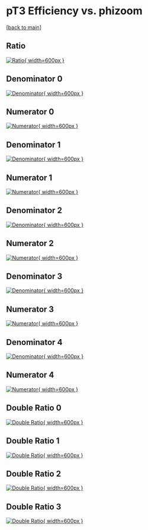 # pT3 Efficiency vs. phizoom

[[back to main](./)]



## Ratio

[![Ratio](../mtv/var/pT3_loweta_211_-1_eff_phizoom.png){ width=600px }](../mtv/var/pT3_loweta_211_-1_eff_phizoom.pdf)

## Denominator 0

[![Denominator](../mtv/den/pT3_loweta_211_-1_eff_phizoom_den0.png){ width=600px }](../mtv/den/pT3_loweta_211_-1_eff_phizoom_den0.pdf)

## Numerator 0

[![Numerator](../mtv/num/pT3_loweta_211_-1_eff_phizoom_num0.png){ width=600px }](../mtv/num/pT3_loweta_211_-1_eff_phizoom_num0.pdf)

## Denominator 1

[![Denominator](../mtv/den/pT3_loweta_211_-1_eff_phizoom_den1.png){ width=600px }](../mtv/den/pT3_loweta_211_-1_eff_phizoom_den1.pdf)

## Numerator 1

[![Numerator](../mtv/num/pT3_loweta_211_-1_eff_phizoom_num1.png){ width=600px }](../mtv/num/pT3_loweta_211_-1_eff_phizoom_num1.pdf)

## Denominator 2

[![Denominator](../mtv/den/pT3_loweta_211_-1_eff_phizoom_den2.png){ width=600px }](../mtv/den/pT3_loweta_211_-1_eff_phizoom_den2.pdf)

## Numerator 2

[![Numerator](../mtv/num/pT3_loweta_211_-1_eff_phizoom_num2.png){ width=600px }](../mtv/num/pT3_loweta_211_-1_eff_phizoom_num2.pdf)

## Denominator 3

[![Denominator](../mtv/den/pT3_loweta_211_-1_eff_phizoom_den3.png){ width=600px }](../mtv/den/pT3_loweta_211_-1_eff_phizoom_den3.pdf)

## Numerator 3

[![Numerator](../mtv/num/pT3_loweta_211_-1_eff_phizoom_num3.png){ width=600px }](../mtv/num/pT3_loweta_211_-1_eff_phizoom_num3.pdf)

## Denominator 4

[![Denominator](../mtv/den/pT3_loweta_211_-1_eff_phizoom_den4.png){ width=600px }](../mtv/den/pT3_loweta_211_-1_eff_phizoom_den4.pdf)

## Numerator 4

[![Numerator](../mtv/num/pT3_loweta_211_-1_eff_phizoom_num4.png){ width=600px }](../mtv/num/pT3_loweta_211_-1_eff_phizoom_num4.pdf)

## Double Ratio 0

[![Double Ratio](../mtv/ratio/pT3_loweta_211_-1_eff_phizoom_ratio0.png){ width=600px }](../mtv/ratio/pT3_loweta_211_-1_eff_phizoom_ratio0.pdf)

## Double Ratio 1

[![Double Ratio](../mtv/ratio/pT3_loweta_211_-1_eff_phizoom_ratio1.png){ width=600px }](../mtv/ratio/pT3_loweta_211_-1_eff_phizoom_ratio1.pdf)

## Double Ratio 2

[![Double Ratio](../mtv/ratio/pT3_loweta_211_-1_eff_phizoom_ratio2.png){ width=600px }](../mtv/ratio/pT3_loweta_211_-1_eff_phizoom_ratio2.pdf)

## Double Ratio 3

[![Double Ratio](../mtv/ratio/pT3_loweta_211_-1_eff_phizoom_ratio3.png){ width=600px }](../mtv/ratio/pT3_loweta_211_-1_eff_phizoom_ratio3.pdf)

